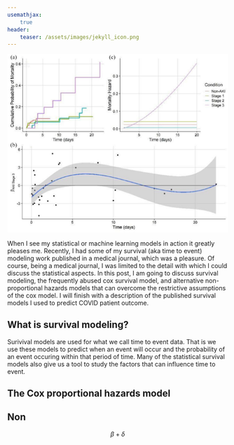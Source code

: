 ```yaml
---
usemathjax:
    true
header: 
    teaser: /assets/images/jekyll_icon.png
---
```


![nonproportional hazards](/assets/images/Post_Images/nonproportional_hazards.jpeg)

When I see my statistical or machine learning models in action it greatly pleases me. Recently, I had some of my survival (aka time to event) modeling work published in a medical journal, which was a pleasure. Of course, being a medical journal, I was limited to the detail with which I could discuss the statistical aspects. In this post, I am going to discuss survival modeling, the frequently abused cox survival model, and alternative non-proportional hazards models that can overcome the restrictive assumptions of the cox model. I will finish with a description of the published survival models I used to predict COVID patient outcome.

## What is survival modeling?

Surivival models are used for what we call time to event data. That is we use these models to predict when an event will occur and the probability of an event occuring within that period of time. Many of the statistical survival models also give us a tool to study the factors that can influence time to event. 

## The Cox proportional hazards model


## Non

$$\beta + \delta $$
